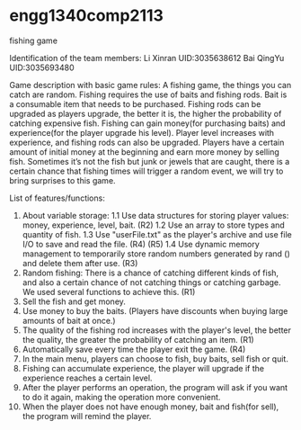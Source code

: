 # engg1340comp2113
fishing game

Identification of the team members:
Li Xinran UID:3035638612
Bai QingYu UID:3035693480
 
Game description with basic game rules:
A fishing game, the things you can catch are random. Fishing requires the use of baits and fishing rods. Bait is a consumable item that needs to be purchased. Fishing rods can be upgraded as players upgrade, the better it is, the higher the probability of catching expensive fish. Fishing can gain money(for purchasing baits) and experience(for the player upgrade his level). Player level increases with experience, and fishing rods can also be upgraded.
Players have a certain amount of initial money at the beginning and earn more money by selling fish.
Sometimes it’s not the fish but junk or jewels that are caught, there is a certain chance that fishing times will trigger a random event, we will try to bring surprises to this game.

List of features/functions:
1. About variable storage:
 1.1 Use data structures for storing player values:  money, experience, level, bait. (R2)
 1.2 Use an array to store types and quantity of fish.
 1.3 Use "userFile.txt" as the player's archive and use file I/O to save and read the file. (R4) (R5)
 1.4 Use dynamic memory management to temporarily store random numbers generated by rand () and delete them after use. (R3)
2. Random fishing: There is a chance of catching different kinds of fish, and also a certain chance of not catching things or catching garbage. We used several functions to achieve this. (R1)
3. Sell the fish and get money.
4. Use money to buy the baits. (Players have discounts when buying large amounts of bait at once.)
5. The quality of the fishing rod increases with the player's level, the better the quality, the greater the probability of catching an item. (R1)
6. Automatically save every time the player exit the game. (R4)
7. In the main menu, players can choose to fish, buy baits, sell fish or quit.
8. Fishing can accumulate experience, the player will upgrade if the experience reaches a certain level.
9. After the player performs an operation, the program will ask if you want to do it again, making the operation more convenient.
10. When the player does not have enough money, bait and fish(for sell), the program will remind the player.
